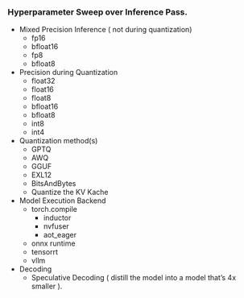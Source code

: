 ### Hyperparameter Sweep over Inference Pass.

- Mixed Precision Inference ( not during quantization)
    - fp16
    - bfloat16
    - fp8
    - bfloat8
- Precision during Quantization
	- float32
	- float16
	- float8
	- bfloat16
	- bfloat8
	- int8
	- int4
- Quantization method(s)
	- GPTQ
	- AWQ
	- GGUF
	- EXL12
	- BitsAndBytes
	- Quantize the KV Kache
- Model Execution Backend
	- torch.compile
		- inductor
		- nvfuser
		- aot_eager
	- onnx runtime
	- tensorrt
	- vllm
- Decoding
	- Speculative Decoding ( distill the model into a model that’s 4x smaller ).